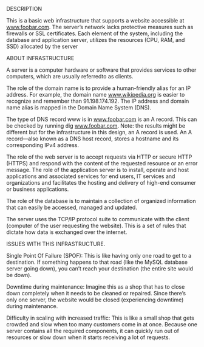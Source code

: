 DESCRIPTION

This is a basic web infrastructure that supports a website accessible at www.foobar.com. The server’s network lacks protective measures such as firewalls or SSL certificates. Each element of the system, including the database and application server, 
utilizes the resources (CPU, RAM, and SSD) allocated by the server

ABOUT INFRASTRUCTURE

A server is a computer hardware or software that provides services to other computers, 
which are usually referredto as clients.

The role of the domain name is to provide a human-friendly alias for an IP address. 
For example, the domain name www.wikipedia.org is easier to recognize and remember 
than 91.198.174.192. The IP address and domain name alias is mapped in the Domain Name System (DNS).

The type of DNS record www is in www.foobar.com is an A record. This can be checked by running dig 
www.foobar.com. Note: the results might be different but for the infrastructure 
in this design, an A record is used. An A record—also known as a DNS host record, stores a 
hostname and its corresponding IPv4 address.

The role of the web server is to accept requests via HTTP or secure HTTP (HTTPS) and respond with the 
content of the requested resource or an error message.
The role of the application server is to install, operate and host applications and associated 
services for end users, IT services and organizations and facilitates the hosting and delivery 
of high-end consumer or business applications.

The role of the database is to maintain a collection of organized information that can easily be 
accessed, managed and updated.

The server uses the TCP/IP protocol suite to communicate with the client 
(computer of the user requesting the website). This is a set of rules that dictate how data is 
exchanged over the internet.

ISSUES WITH THIS INFRASTRUCTURE.

Single Point Of Failure (SPOF): This is like having only one road to get to a destination. 
If something happens to that road (like the MySQL database server going down), you can’t reach your 
destination (the entire site would be down).

Downtime during maintenance: Imagine this as a shop that has to close down completely when it needs 
to be cleaned or repaired. Since there’s only one server, the website would be closed (experiencing downtime) 
during maintenance.

Difficulty in scaling with increased traffic: This is like a small shop that gets crowded and slow when 
too many customers come in at once. Because one server contains all the required components, 
it can quickly run out of resources or slow down when it starts receiving a lot of requests.


